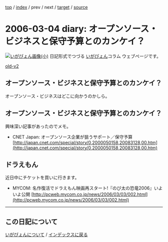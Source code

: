 [top](https://igapyon.github.io/diary/) 
 / [index](https://igapyon.github.io/diary/2006/index.html) 
 / prev 
 / next 
 / [target](https://igapyon.github.io/diary/2006/ig060304.html) 
 / [source](https://github.com/igapyon/diary/blob/gh-pages/2006/ig060304.html.src.md) 

2006-03-04 diary: オープンソース・ビジネスと保守予算とのカンケイ？
=====================================================================================================
[![いがぴょん画像(小)](https://igapyon.github.io/diary/images/iga200306s.jpg "いがぴょん")](https://igapyon.github.io/diary/memo/memoigapyon.html) 日記形式でつづる [いがぴょん](https://igapyon.github.io/diary/memo/memoigapyon.html)コラム ウェブページです。

[old-v2](ig060304-orig.html)

## オープンソース・ビジネスと保守予算とのカンケイ？

オープンソース・ビジネスはどこに向かうのかしら。


## オープンソース・ビジネスと保守予算とのカンケイ？

興味深い記事があったのでメモ。


* CNET Japan: オープンソース企業が狙うサポート／保守予算
  [http://japan.cnet.com/special/story/0,2000050158,20083128,00.htm](http://japan.cnet.com/special/story/0,2000050158,20083128,00.htm)

## ドラえもん

近日中にチケットを買いに行きます。


* MYCOM: 名作復活でドラえもん映画再スタート!『のび太の恐竜2006』いよいよ公開
  [http://pcweb.mycom.co.jp/news/2006/03/03/002.html](http://pcweb.mycom.co.jp/news/2006/03/03/002.html)


----------------------------------------------------------------------------------------------------

## この日記について
[いがぴょんについて](https://igapyon.github.io/diary/memo/memoigapyon.html) / [インデックスに戻る](https://igapyon.github.io/diary/idxall.html)
